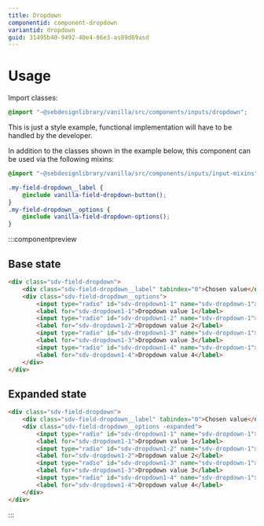 ```yaml
---
title: Dropdown
componentid: component-dropdown
variantid: dropdown
guid: 31495b40-9492-40e4-86e3-as89d89asd
---
```

# Usage
Import classes:
```scss
@import "~@sebdesignlibrary/vanilla/src/components/inputs/dropdown";
```

This is just a style example, functional implementation will have to be handled by the developer.

In addition to the classes shown in the example below, this component can be used via the following mixins:
```scss
@import "~@sebdesignlibrary/vanilla/src/components/inputs/input-mixins";

.my-field-dropdown__label {
    @include vanilla-field-dropdown-button();
}
.my-field-dropdown__options {
    @include vanilla-field-dropdown-options();
}
```

:::componentpreview
## Base state
```html
<div class="sdv-field-dropdown">
    <div class="sdv-field-dropdown__label" tabindex="0">Chosen value</div>
    <div class="sdv-field-dropdown__options">
        <input type="radio" id="sdv-dropdown1-1" name="sdv-dropdown-1">
        <label for="sdv-dropdown1-1">Dropdown value 1</label>
        <input type="radio" id="sdv-dropdown1-2" name="sdv-dropdown-1">
        <label for="sdv-dropdown1-2">Dropdown value 2</label>
        <input type="radio" id="sdv-dropdown1-3" name="sdv-dropdown-1">
        <label for="sdv-dropdown1-3">Dropdown value 3</label>
        <input type="radio" id="sdv-dropdown1-4" name="sdv-dropdown-1">
        <label for="sdv-dropdown1-4">Dropdown value 4</label>
    </div>
</div>
```

## Expanded state
```html
<div class="sdv-field-dropdown">
    <div class="sdv-field-dropdown__label" tabindex="0">Chosen value</div>
    <div class="sdv-field-dropdown__options -expanded">
        <input type="radio" id="sdv-dropdown1-1" name="sdv-dropdown-1">
        <label for="sdv-dropdown1-1">Dropdown value 1</label>
        <input type="radio" id="sdv-dropdown1-2" name="sdv-dropdown-1">
        <label for="sdv-dropdown1-2">Dropdown value 2</label>
        <input type="radio" id="sdv-dropdown1-3" name="sdv-dropdown-1">
        <label for="sdv-dropdown1-3">Dropdown value 3</label>
        <input type="radio" id="sdv-dropdown1-4" name="sdv-dropdown-1">
        <label for="sdv-dropdown1-4">Dropdown value 4</label>
    </div>
</div>
```
:::
